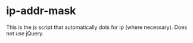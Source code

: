 # ip-addr-mask



This is the js script that automatically dots for ip (where necessary). Does not use jQuery.
